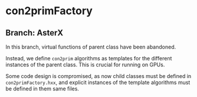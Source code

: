 # con2primFactory

## Branch: AsterX

In this branch, virtual functions of parent class 
have been abandoned.

Instead, we define `con2prim` algorithms as templates
for the different instances of the parent class.
This is crucial for running on GPUs.

Some code design is compromised, as now
child classes must be defined in `con2primFactory.hxx`,
and explicit instances of the template algorithms must
be defined in them same files.

